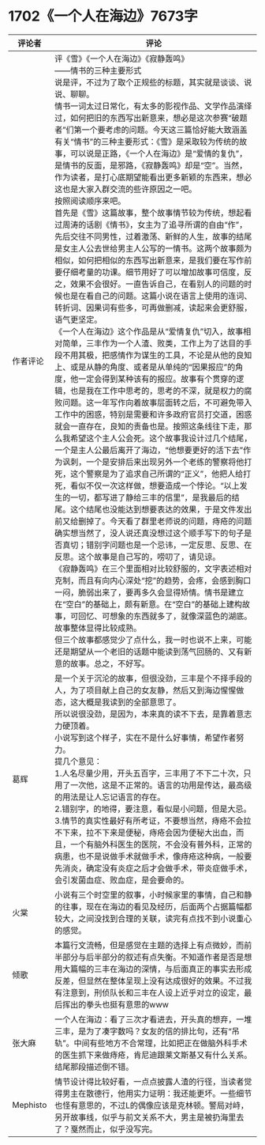 # 1702《一个人在海边》7673字

评论者 | 评论 |
|---|---|
作者评论|评《雪》《一个人在海边》《寂静轰鸣》<br/>——情书的三种主要形式<br/>说是评，不过为了取个正规些的标题，其实就是谈谈、说说、聊聊。<br/>情书一词太过日常化，有太多的影视作品、文学作品演绎过，如何把旧的东西写出新意来，想必是这次参赛“破题者”们第一个要考虑的问题。今天这三篇恰好能大致涵盖有关“情书”的三种主要形式：《雪》是采取较为传统的故事，可以说是正路，《一个人在海边》是“爱情的复仇”，是情书的反面，是邪路，《寂静轰鸣》却是“空”。当然，作为读者，是打心底期望能看出更多新颖的东西来，想必这也是大家入群交流的些许原因之一吧。<br/>按照阅读顺序来吧。<br/>首先是《雪》这篇故事，整个故事情节较为传统，想起看过周涛的话剧《情书》，女主为了追寻所谓的自由“作”，先后交往不同男性，过着激荡、新鲜的人生，故事的结尾是女主人公去世给男主人公写的一情书。这两个故事颇为相似，如何把相似的东西写出新意来，是我们要在写作前要仔细考量的功课。细节用好了可以增加故事可信度，反之，效果不会很好。一直告诉自己，在看别人的问题的时候也是在看自己的问题。这篇小说在语言上使用的连词、转折词、因果词有些多，可再做删减，读起来会更舒服，语气更坚定。<br/>《一个人在海边》这个作品是从“爱情复仇”切入，故事相对简单，三丰作为一个人渣、败类，工作上为了达目的手段不用其极，把感情作为谋生的工具，不论是从他的良知上、或是从静的角度、或者是从单纯的“因果报应”的角度，他一定会得到某种该有的报应。故事有个贯穿的逻辑，也是我在工作中思考的，思考的不深，就是权力的腐败问题。这一年写作向着故事层面转之后，不可避免带入工作中的困惑，特别是需要和许多政府官员打交道，困惑就会一直存在，良知的责备也是。按照这条线往下走，那么我希望这个主人公会死。这个故事我设计过几个结尾，一个是主人公最后离开了海边，“他想要更好的活下去”作为讽刺，一个是安排后来出现另外一个老练的警察将他打死，这个警察是为了追求自己所谓的“正义”，他把人给打死，看似不仅一次这样做，想要造成一个悖论。“以上发生的一切，都写进了静给三丰的信里”，是我最后的结尾。这个结尾也没能达到想要表达的效果，于是文件发出前又给删掉了。今天看了群里老师说的问题，痔疮的问题确实想当然了，没人说还真没想过这个顺手写下的句子是否真切；错别字问题也是一个忌讳，一定反思、反思、在反思。这个故事是自己写的，唠叨了，请见谅。<br/>《寂静轰鸣》在三个里面相对比较舒服的，文字表述相对克制，而且有向内心深处“挖”的趋势，会疼，会感到胸口一闷，脆弱出来了，要再多久会显得矫情。情书是建立在“空白”的基础上，颇有新意。在“空白”的基础上建构故事，可回忆、可想象的东西就多了，就像深蓝色的湖底。故事整体显得比较成熟。<br/>但三个故事都感觉少了点什么，我一时也说不上来，可能还是期望从一个老旧的话题中能读到荡气回肠的、又有新意的故事。总之，不好写。
葛辉|是一个关于沉沦的故事，但很没劲，三丰是个不择手段的人，为了项目献上自己的女友静，然后又到海边惺惺做态，这大概是我读到的全部意思了。<br />所以说很没劲，是因为，本来真的读不下去，是靠着意志力硬顶着。<br />小说写到这个样子，实在不是什么好事情，希望作者努力。<br />提几个意见：<br />1.人名尽量少用，开头五百字，三丰用了不下二十次，只用了一次他，这是不正常的。语言的功用是传达，最高级的用法是让人忘记语言的存在。<br />2.错别字，的地得，要注意，看似是小问题，但是大忌。<br />3.情节的真实性最好有所考证，不要想当然，痔疮不会拉不下来，拉不下来是便秘，痔疮会因为便秘大出血，而且，一个有脑外科医生的医院，不会没有普外科，正常的病患，也不是说做手术就做手术，像痔疮这种病，一般要先消炎，确定没有炎症之后才会做手术，带炎症做手术，会引发菌血症、败血症，是会要命的。
火棠|小说有三个时空里的叙事，小时候家里的事情，自己和静的往事，现在在海边的看见及经历，后面两个占据篇幅都较大，之间没找到合理的关联，读完有点找不到小说重心的感觉。
倾歌|本篇行文流畅，但是感觉在主题的选择上有点微妙，而前半部分与后半部分的叙述有点失衡。不知道作者是否是想用大篇幅的三丰在海边的深情，与后面真正的事实去形成反差，但显然在整体呈现上没有达成很好的效果。不过我有注意到，刑侦队长和三丰在人设上近乎对立的设定，最后挥出的拳头也挺有意思的www
张大麻|一个人在海边：看了三次才看进去，开头真的想弃，一堆三丰，是为了凑字数吗？女友的信的排比句，还有“吊轨”。中间有些地方不合常理，比如把正在做脑外科手术的医生抓下来做痔疮，肯尼迪跟莱文斯基又有什么关系。结尾那段描述倒不错。
Mephisto|情节设计得比较好看，一点点披露人渣的行径，当读者觉得男主在散德行，他用实力证明：我还能更坏。一些细节也怪有意思的，不过L的偶像应该是克林顿。警局对峙，另开故事线，似乎与前文关系不大，男主是被扔海里去了？戛然而止，似乎没写完。
